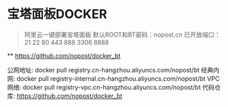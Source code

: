 # 宝塔面板DOCKER


> 阿里云一键部署宝塔面板 
> 默认ROOT和BT密码：nopost.cn 
> 已开放端口： 21 22 80 443 888 3306 8888 


** https://github.com/nopost/docker_bt


  公网地址: docker pull registry.cn-hangzhou.aliyuncs.com/nopost/bt
  经典内网: docker pull registry-internal.cn-hangzhou.aliyuncs.com/nopost/bt
  VPC网络: docker pull registry-vpc.cn-hangzhou.aliyuncs.com/nopost/bt
  代码仓库: https://github.com/nopost/docker_bt 
